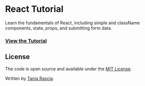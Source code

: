 # React Tutorial

Learn the fundamentals of React, including simple and className components, state, props, and submitting form data.

### [View the Tutorial](https://www.taniarascia.com/getting-started-with-react/)

## License

The code is open source and available under the [MIT License](LICENSE).

Written by [Tania Rascia](https://www.taniarascia.com).